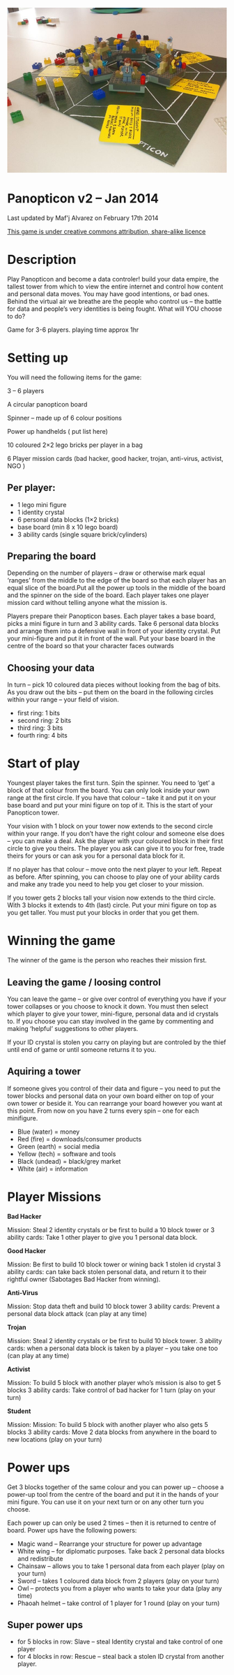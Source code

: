 ![Panopticon](panopticon.jpg)

Panopticon v2 – Jan 2014
========================

Last updated by Maf'j Alvarez on February 17th 2014

[This game is under creative commons attribution, share-alike licence](http://creativecommons.org/licenses/by-sa/4.0/)

Description
===========

Play Panopticon and become a data controler! build your data empire, the tallest tower from which to view the entire internet and control how content and personal data moves. You may have good intentions, or bad ones. Behind the virtual air we breathe are the people who control us – the battle for data and people’s very identities is being fought. What will YOU choose to do?

Game for 3-6 players. playing time approx 1hr

Setting up
==========

You will need the following items for the game:

3 – 6 players 

A circular panopticon board 

Spinner – made up of 6 colour positions 

Power up handhelds ( put list here) 

10 coloured 2×2 lego bricks per player in a bag 

6 Player mission cards (bad hacker, good hacker, trojan, anti-virus, activist, NGO ) 

Per player:
-----------
* 1 lego mini figure 
* 1 identity crystal 
* 6 personal data blocks (1×2 bricks) 
* base board (min 8 x 10 lego board) 
* 3 ability cards (single square brick/cylinders) 

Preparing the board
-------------------
Depending on the number of players – draw or otherwise mark equal ‘ranges’ from the middle to the edge of the board so that each player has an equal slice of the board.Put all the power up tools in the middle of the board and the spinner on the side of the board. Each player takes one player mission card without telling anyone what the mission is.

Players prepare their Panopticon bases. Each player takes a base board, picks a mini figure in turn and 3 ability cards. Take 6 personal data blocks and arrange them into a defensive wall in front of your identity crystal. Put your mini-figure and put it in front of the wall. Put your base board in the centre of the board so that your character faces outwards

Choosing your data
------------------

In turn – pick 10 coloured data pieces without looking from the bag of bits. As you draw out the bits – put them on the board in the following circles within your range – your field of vision.
* first ring: 1 bits 
* second ring: 2 bits 
* third ring: 3 bits 
* fourth ring: 4 bits 

Start of play
=============

Youngest player takes the first turn.
Spin the spinner. You need to ‘get’ a block of that colour from the board. You can only look inside your own range at the first circle. If you have that colour – take it and put it on your base board and put your mini figure on top of it. This is the start of your Panopticon tower.

Your vision with 1 block on your tower now extends to the second circle within your range.
If you don’t have the right colour and someone else does – you can make a deal. Ask the player with your coloured block in their first circle to give you theirs. The player you ask can give it to you for free, trade theirs for yours or can ask you for a personal data block for it.

If no player has that colour – move onto the next player to your left. Repeat as before.
After spinning, you can choose to play one of your ability cards and make any trade you need to help you get closer to your mission.

If you tower gets 2 blocks tall your vision now extends to the third circle. With 3 blocks it extends to 4th (last) circle. Put your mini figure on top as you get taller. You must put your blocks in order that you get them.

Winning the game
================

The winner of the game is the person who reaches their mission first.

Leaving the game / loosing control
----------------------------------

You can leave the game – or give over control of everything you have if your tower collapses or you choose to knock it down. You must then select which player to give your tower, mini-figure, personal data and id crystals to. If you choose you can stay involved in the game by commenting and making ‘helpful’ suggestions to other players.

If your ID crystal is stolen you carry on playing but are controled by the thief until end of game or until someone returns it to you.

Aquiring a tower
----------------

If someone gives you control of their data and figure – you need to put the tower blocks and personal data on your own board either on top of your own tower or beside it. You can rearrange your board however you want at this point. From now on you have 2 turns every spin – one for each minifigure.

* Blue (water) = money 
* Red (fire) = downloads/consumer products 
* Green (earth) = social media 
* Yellow (tech) = software and tools 
* Black (undead) = black/grey market 
* White (air) = information 

Player Missions
===============

**Bad Hacker**

Mission: Steal 2 identity crystals or be first to build a 10 block tower or 
3 ability cards: Take 1 other player to give you 1 personal data block. 

**Good Hacker**

Mission: Be first to build 10 block tower or wining back 1 stolen id crystal 
3 ability cards: can take back stolen personal data, and return it to their rightful owner (Sabotages Bad Hacker from winning). 

**Anti-Virus**

Mission: Stop data theft and build 10 block tower 
3 ability cards: Prevent a personal data block attack (can play at any time) 

**Trojan**

Mission: Steal 2 identity crystals or be first to build 10 block tower. 
3 ability cards: when a personal data block is taken by a player – you take one too (can play at any time) 

**Activist**

Mission: To build 5 block with another player who’s mission is also to get 5 blocks 
3 ability cards: Take control of bad hacker for 1 turn (play on your turn) 

**Student**

Mission: Mission: To build 5 block with another player who also gets 5 blocks 
3 ability cards: Move 2 data blocks from anywhere in the board to new locations (play on your turn) 

Power ups
=========

Get 3 blocks together of the same colour and you can power up – choose a power-up tool from the centre of the board and put it in the hands of your mini figure. You can use it on your next turn or on any other turn you choose.

Each power up can only be used 2 times – then it is returned to centre of board. Power ups have the following powers:

* Magic wand – Rearrange your structure for power up advantage 
* White wing – for diplomatic purposes. Take back 2 personal data blocks and redistribute 
* Chainsaw – allows you to take 1 personal data from each player (play on your turn) 
* Sword – takes 1 coloured data block from 2 players (play on your turn) 
* Owl – protects you from a player who wants to take your data (play any time) 
* Phaoah helmet – take control of 1 player for 1 round (play on your turn) 

Super power ups
---------------

* for 5 blocks in row: Slave – steal Identity crystal and take control of one player 
* for 4 blocks in row: Rescue – steal back a stolen ID crystal from another player. 
